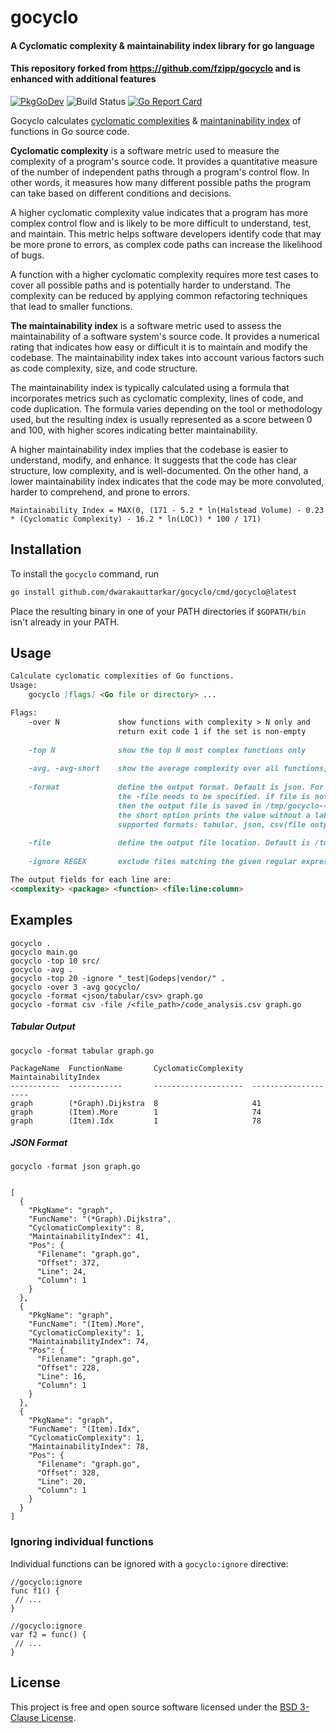 # gocyclo

#### A Cyclomatic complexity & maintainability index library for go language

#### This repository forked from <https://github.com/fzipp/gocyclo> and is enhanced with additional features

[![PkgGoDev](https://pkg.go.dev/badge/github.com/fzipp/gocyclo)](https://pkg.go.dev/github.com/fzipp/gocyclo)
![Build Status](https://github.com/fzipp/gocyclo/workflows/build/badge.svg)
[![Go Report Card](https://goreportcard.com/badge/github.com/fzipp/gocyclo)](https://goreportcard.com/report/github.com/fzipp/gocyclo)

Gocyclo calculates [cyclomatic complexities](https://en.wikipedia.org/wiki/Cyclomatic_complexity) & [maintaninability index](https://learn.microsoft.com/en-us/visualstudio/code-quality/code-metrics-maintainability-index-range-and-meaning?view=vs-2022) of functions in Go source code.

**Cyclomatic complexity** is a software metric used to measure the complexity of a program's source code. It provides a quantitative measure of the number of independent paths through a program's control flow. In other words, it measures how many different possible paths the program can take based on different conditions and decisions.

A higher cyclomatic complexity value indicates that a program has more complex control flow and is likely to be more difficult to understand, test, and maintain. This metric helps software developers identify code that may be more prone to errors, as complex code paths can increase the likelihood of bugs.

A function with a higher cyclomatic complexity requires more test cases to
cover all possible paths and is potentially harder to understand. The
complexity can be reduced by applying common refactoring techniques that lead to smaller functions.

**The maintainability index** is a software metric used to assess the maintainability of a software system's source code. It provides a numerical rating that indicates how easy or difficult it is to maintain and modify the codebase. The maintainability index takes into account various factors such as code complexity, size, and code structure.

The maintainability index is typically calculated using a formula that incorporates metrics such as cyclomatic complexity, lines of code, and code duplication. The formula varies depending on the tool or methodology used, but the resulting index is usually represented as a score between 0 and 100, with higher scores indicating better maintainability.

A higher maintainability index implies that the codebase is easier to understand, modify, and enhance. It suggests that the code has clear structure, low complexity, and is well-documented. On the other hand, a lower maintainability index indicates that the code may be more convoluted, harder to comprehend, and prone to errors.

```
Maintainability Index = MAX(0, (171 - 5.2 * ln(Halstead Volume) - 0.23 * (Cyclomatic Complexity) - 16.2 * ln(LOC)) * 100 / 171)
```

## Installation

To install the `gocyclo` command, run

``` markdown
go install github.com/dwarakauttarkar/gocyclo/cmd/gocyclo@latest
```

Place the resulting binary in one of your PATH directories if
`$GOPATH/bin` isn't already in your PATH.

## Usage

``` markdown
Calculate cyclomatic complexities of Go functions.
Usage:
    gocyclo [flags] <Go file or directory> ...

Flags:
    -over N             show functions with complexity > N only and
                        return exit code 1 if the set is non-empty
    
    -top N              show the top N most complex functions only
    
    -avg, -avg-short    show the average complexity over all functions;
    
    -format             define the output format. Default is json. For csv 
                        the -file needs to be specified. if file is not specified 
                        then the output file is saved in /tmp/gocyclo-<datetime>.csv.
                        the short option prints the value without a label.
                        supported formats: tabular, json, csv(file output)
    
    -file               define the output file location. Default is /tmp/gocyclo-<datetime>.csv                          
    
    -ignore REGEX       exclude files matching the given regular expression

The output fields for each line are:
<complexity> <package> <function> <file:line:column>
```

## Examples

```
gocyclo .
gocyclo main.go
gocyclo -top 10 src/
gocyclo -avg .
gocyclo -top 20 -ignore "_test|Godeps|vendor/" .
gocyclo -over 3 -avg gocyclo/
gocyclo -format <json/tabular/csv> graph.go
gocyclo -format csv -file /<file_path>/code_analysis.csv graph.go
```

##### Tabular Output

`gocyclo -format tabular graph.go`
```
PackageName  FunctionName       CyclomaticComplexity  MaintainabilityIndex
-----------  ------------       --------------------  --------------------
graph        (*Graph).Dijkstra  8                     41
graph        (Item).More        1                     74
graph        (Item).Idx         1                     78

```
##### JSON Format

`gocyclo -format json graph.go`
```

[
  {
    "PkgName": "graph",
    "FuncName": "(*Graph).Dijkstra",
    "CyclomaticComplexity": 8,
    "MaintainabilityIndex": 41,
    "Pos": {
      "Filename": "graph.go",
      "Offset": 372,
      "Line": 24,
      "Column": 1
    }
  },
  {
    "PkgName": "graph",
    "FuncName": "(Item).More",
    "CyclomaticComplexity": 1,
    "MaintainabilityIndex": 74,
    "Pos": {
      "Filename": "graph.go",
      "Offset": 228,
      "Line": 16,
      "Column": 1
    }
  },
  {
    "PkgName": "graph",
    "FuncName": "(Item).Idx",
    "CyclomaticComplexity": 1,
    "MaintainabilityIndex": 78,
    "Pos": {
      "Filename": "graph.go",
      "Offset": 328,
      "Line": 20,
      "Column": 1
    }
  }
]

```

### Ignoring individual functions

Individual functions can be ignored with a `gocyclo:ignore` directive:

```
//gocyclo:ignore
func f1() {
 // ...
}
    
//gocyclo:ignore
var f2 = func() {
 // ...
}
```

## License

This project is free and open source software licensed under the
[BSD 3-Clause License](LICENSE).
